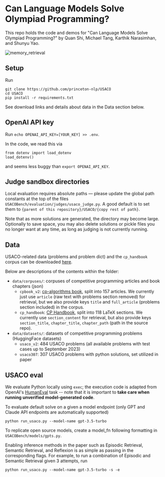 # Can Language Models Solve Olympiad Programming?

This repo holds the code and demos for "Can Language Models Solve Olympiad Programming?" by Quan Shi, Michael Tang, Karthik Narasimhan, and Shunyu Yao.

![memory_retrieval](https://github.com/princeton-nlp/USACO/assets/78577924/e225d8a3-ca88-46bf-88d1-ced17241a4fa)

## Setup

Run
```
git clone https://github.com/princeton-nlp/USACO
cd USACO
pip install -r requirements.txt
```

See download links and details about data in the Data section below.

## OpenAI API key

Run
`echo OPENAI_API_KEY=[YOUR_KEY] >> .env`.

In the code, we read this via
```
from dotenv import load_dotenv
load_dotenv()
```
and seems less buggy than `export OPENAI_API_KEY`.

## Judge sandbox directories

Local evaluation requires absolute paths — please update the global path constants at the top of the files `USACOBench/evaluation/judges/usaco_judge.py`. A good default
is to set them to `{parent of this repository}/USACO/{copy rest of path}`.

Note that as more solutions are generated, the directory may become large. Optionally to save space, you may also delete solutions or pickle files you no longer want at any time, as long as judging is not currently running.

## Data

USACO-related data (problems and problem dict) and the `cp_handbook` corpus can be downloaded [here](https://drive.google.com/drive/folders/1ZC0lVRCnlSaIo6eTjEc_vPtFJLZWbFAO?usp=sharing). 

Below are descriptions of the contents within the folder:

* `data/corpuses/`: corpuses of competitive programming articles and book chapters (json)
    * `cpbook_v2`: [cp-algorithms book](https://cp-algorithms.com/), split into 157 articles. We currently just use `article` (raw text with problems section removed) for retrieval, but we also provide keys `title` and `full_article` (problems section included) in the corpus.
    * `cp_handbook`: [CP Handbook](https://github.com/pllk/cphb), split into 118 LaTeX sections. We currently use `section_content` for retrieval, but also provide keys `section_title`, `chapter_title`, `chapter_path` (path in the source repo).
* `data/datasets/`: datasets of competitive programming problems (HuggingFace datasets)
    * `usaco_v2`: 484 USACO problems (all available problems with test cases up to September 2023)
    * `usaco307`: 307 USACO problems with python solutions, set utilized in paper
 

## USACO eval

We evaluate Python locally using `exec`; the execution code is adapted from OpenAI's [HumanEval](https://github.com/openai/human-eval/blob/master/human_eval/execution.py) task -- note that it is important to **take care when running unverified model-generated code**.

To evaluate default solve on a given a model endpoint (only GPT and Claude API endpoints are automatically supported)
```
python run_usaco.py --model-name gpt-3.5-turbo
```
To replicate open source models, create a model_fn following formatting in `USACOBench/models/gpts.py`. 


Enabling inference methods in the paper such as Episodic Retrieval, Semantic Retrieval, and Reflexion is as simple as passing in the corresponding flags. For example, to run a combination of Episodic and Semantic Retrieval given 3 attempts, run
```
python run_usaco.py --model-name gpt-3.5-turbo -s -e
```
